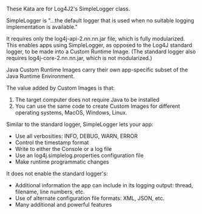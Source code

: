These Kata are for Log4J2's SimpleLogger class.

SimpleLogger is "...the default logger that is used when no suitable logging implementation is available."

It requires only the log4j-api-2.nn.nn.jar file, which is fully modularized.  
This enables apps using SimpleLogger, as opposed to the Log4J standard logger, to be made into a Custom Runtime Image.
(The standard logger also requires log4j-core-2.nn.nn.jar, which is not modularized.)

Java Custom Runtime Images carry their own app-specific subset of the Java Runtime Environment.

The value added by Custom Images is that:
1. The target computer does not require Java to be installed
2. You can use the same code to create Custom Images for different operating systems, MacOS, Windows, Linux.

Similar to the standard logger, SimpleLogger lets your app:
- Use all verbosities: INFO, DEBUG, WARN, ERROR
- Control the timestamp format
- Write to either the Console or a log file
- Use an log4j.simplelog.properties configuration file
- Make runtime programmatic changes

It does not enable the standard logger's:
- Additional information the app can include in its logging output: thread, filename, line numbers, etc.
- Use of alternate configuration file formats: XML, JSON, etc.
- Many additional and powerful features
